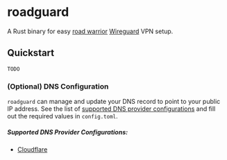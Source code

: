 # roadguard
A Rust binary for easy [road warrior](https://en.wikipedia.org/wiki/Road_warrior_(computing)) 
[Wireguard](https://www.wireguard.com/) VPN setup. 

## Quickstart
`TODO`


### (Optional) DNS Configuration
`roadguard` can manage and update your DNS record to point to your public IP address. See the
list of [supported DNS provider configurations](#supported-dns-provider-configurations) and fill 
out the required values in `config.toml`.

##### Supported DNS Provider Configurations:
* [Cloudflare](https://www.cloudflare.com)




